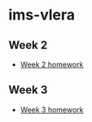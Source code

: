 # ims-vlera

## Week 2
- [Week 2 homework](ims02-vlera)

## Week 3
- [Week 3 homework](ims03-vlera)
